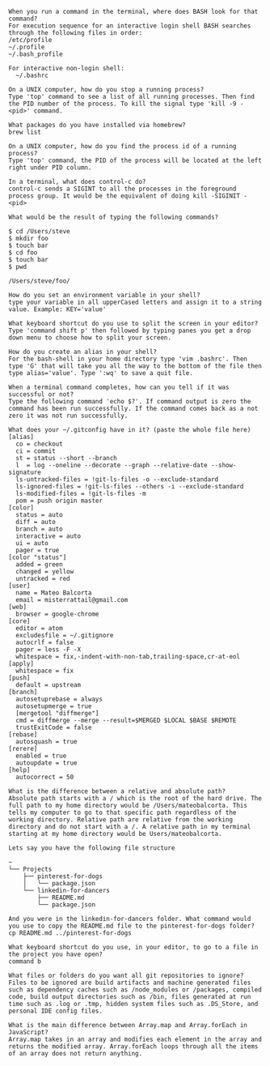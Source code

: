 
    When you run a command in the terminal, where does BASH look for that command?
    For execution sequence for an interactive login shell BASH searches through the following files in order:
    /etc/profile
    ~/.profile
    ~/.bash_profile

    For interactive non-login shell:
      ~/.bashrc

    On a UNIX computer, how do you stop a running process?
    Type 'top' command to see a list of all running processes. Then find the PID number of the process. To kill the signal type 'kill -9 -<pid>' command.

    What packages do you have installed via homebrew?
    brew list

    On a UNIX computer, how do you find the process id of a running process?
    Type 'top' command, the PID of the process will be located at the left right under PID column.

    In a terminal, what does control-c do?
    control-c sends a SIGINT to all the processes in the foreground process group. It would be the equivalent of doing kill -SIGINIT -<pid>

    What would be the result of typing the following commands?

    $ cd /Users/steve
    $ mkdir foo
    $ touch bar
    $ cd foo
    $ touch bar
    $ pwd

    /Users/steve/foo/

    How do you set an environment variable in your shell?
    type your variable in all upperCased letters and assign it to a string value. Example: KEY='value'

    What keyboard shortcut do you use to split the screen in your editor?
    Type 'command shift p' then followed by typing panes you get a drop down menu to choose how to split your screen.

    How do you create an alias in your shell?
    For the bash-shell in your home directory type 'vim .bashrc'. Then type 'G' that will take you all the way to the bottom of the file then type alias='value'. Type ':wq' to save a quit file.

    When a terminal command completes, how can you tell if it was successful or not?
    Type the following command 'echo $?'. If command output is zero the command has been run successfully. If the command comes back as a not zero it was not run successfully.

    What does your ~/.gitconfig have in it? (paste the whole file here)
    [alias]
      co = checkout
      ci = commit
      st = status --short --branch
      l  = log --oneline --decorate --graph --relative-date --show-signature
      ls-untracked-files = !git-ls-files -o --exclude-standard
      ls-ignored-files = !git-ls-files --others -i --exclude-standard
      ls-modified-files = !git-ls-files -m
      pom = push origin master
    [color]
      status = auto
      diff = auto
      branch = auto
      interactive = auto
      ui = auto
      pager = true
    [color "status"]
      added = green
      changed = yellow
      untracked = red
    [user]
      name = Mateo Balcorta
      email = misterrattail@gmail.com
    [web]
      browser = google-chrome
    [core]
      editor = atom
      excludesfile = ~/.gitignore
      autocrlf = false
      pager = less -F -X
      whitespace = fix,-indent-with-non-tab,trailing-space,cr-at-eol
    [apply]
      whitespace = fix
    [push]
      default = upstream
    [branch]
      autosetuprebase = always
      autosetupmerge = true
      [mergetool "diffmerge"]
      cmd = diffmerge --merge --result=$MERGED $LOCAL $BASE $REMOTE
      trustExitCode = false
    [rebase]
      autosquash = true
    [rerere]
      enabled = true
      autoupdate = true
    [help]
      autocorrect = 50

    What is the difference between a relative and absolute path?
    Absolute path starts with a / which is the root of the hard drive. The full path to my home directory would be /Users/mateobalcorta. This tells my computer to go to that specific path regardless of the working directory. Relative path are relative from the working directory and do not start with a /. A relative path in my terminal starting at my home directory would be Users/mateobalcorta.

    Lets say you have the following file structure

    ~
    └── Projects
        ├── pinterest-for-dogs
        │   └── package.json
        └── linkedin-for-dancers
            ├── README.md
            └── package.json

    And you were in the linkedin-for-dancers folder. What command would you use to copy the README.md file to the pinterest-for-dogs folder?
    cp README.md ../pinterest-for-dogs

    What keyboard shortcut do you use, in your editor, to go to a file in the project you have open?
    command b

    What files or folders do you want all git repositories to ignore?
    Files to be ignored are build artifacts and machine generated files such as dependency caches such as /node_modules or /packages, compiled code, build output directories such as /bin, files generated at run time such as .log or .tmp, hidden system files such as .DS_Store, and personal IDE config files.

    What is the main difference between Array.map and Array.forEach in JavaScript?
    Array.map takes in an array and modifies each element in the array and returns the modified array. Array.forEach loops through all the items of an array does not return anything.